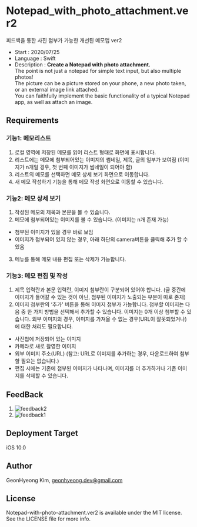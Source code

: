 # Notepad_with_photo_attachment.ver2
피드백을 통한 사진 첨부가 가능한 개선된 메모앱 ver2

* Start : 2020/07/25
* Language : Swift
* Description : **Create a Notepad with photo attachment.**  <br/>
The point is not just a notepad for simple text input, but also multiple photos! <br/>
The picture can be a picture stored on your phone, a new photo taken, or an external image link attached. <br/>
You can faithfully implement the basic functionality of a typical Notepad app, as well as attach an image.<br/>

## Requirements
### 기능1: 메모리스트
1) 로컬 영역에 저장된 메모를 읽어 리스트 형태로 화면에 표시합니다.
2) 리스트에는 메모에 첨부되어있는 이미지의 썸네일, 제목, 글의 일부가 보여짐 (이미지가 n개일 경우, 첫 번째 이미지가 썸네일이 되어야 함)
3) 리스트의 메모를 선택하면 메모 상세 보기 화면으로 이동합니다.
4) 새 메모 작성하기 기능을 통해 메모 작성 화면으로 이동할 수 있습니다.
    
### 기능2: 메모 상세 보기
1) 작성된 메모의 제목과 본문을 볼 수 있습니다.
2) 메모에 첨부되어있는 이미지를 볼 수 있습니다. (이미지는 n개 존재 가능)
* 첨부된 이미지가 있을 경우 바로 보임
* 이미지가 첨부되어 있지 않는 경우, 아래 하단의 camera버튼을 클릭해 추가 할 수 있음
3) 메뉴를 통해 메모 내용 편집 또는 삭제가 가능합니다.

### 기능3: 메모 편집 및 작성
1) 제목 입력란과 본문 입력란, 이미지 첨부란이 구분되어 있어야 합니다. (글 중간에 이미지가 들어갈 수 있는 것이 아닌, 첨부된 이미지가 노출되는 부분이 따로 존재)
2) 이미지 첨부란의 ‘추가' 버튼을 통해 이미지 첨부가 가능합니다. 첨부할 이미지는 다음 중 한 가지 방법을 선택해서 추가할 수 있습니다. 이미지는 0개 이상 첨부할 수 있습니다. 외부 이미지의 경우, 이미지를 가져올 수 없는 경우(URL이 잘못되었거나)에 대한 처리도 필요합니다.
* 사진첩에 저장되어 있는 이미지
* 카메라로 새로 촬영한 이미지
* 외부 이미지 주소(URL) (참고: URL로 이미지를 추가하는 경우, 다운로드하여 첨부할 필요는 없습니다.)
* 편집 시에는 기존에 첨부된 이미지가 나타나며, 이미지를 더 추가하거나 기존 이미지를 삭제할 수 있습니다.

## FeedBack
1) ![feedback2](https://user-images.githubusercontent.com/48436020/78359353-e5b99600-75ef-11ea-8b08-14a826f1116e.png)
2) ![feedback1](https://user-images.githubusercontent.com/48436020/78359349-e3efd280-75ef-11ea-8ae3-f1db7132eb03.png)

## Deployment Target
iOS 10.0

## Author
GeonHyeong Kim, [geonhyeong.dev@gmail.com](geonhyeong.dev@gmail.com)


## License
Notepad-with-photo-attachment.ver2 is available under the MIT license. See the LICENSE file for more info.

